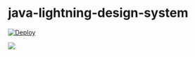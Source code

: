 # java-lightning-design-system
[![Deploy](https://www.herokucdn.com/deploy/button.png)](https://heroku.com/deploy?template=java-lightning-design-system)
  
<img src="http://f.st-hatena.com/images/fotolife/t/tyoshikawa1106/20151123/20151123015329.png" />
